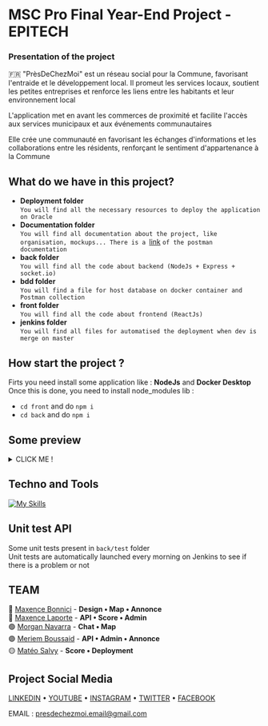 # MSC Pro Final Year-End Project - EPITECH

### Presentation of the project
🇫🇷 "PrèsDeChezMoi" est un réseau social pour la Commune, favorisant l'entraide et le développement local. Il promeut les services locaux, soutient les petites entreprises et renforce les liens entre les habitants et leur environnement local  

L'application met en avant les commerces de proximité et facilite l'accès aux services municipaux et aux événements communautaires  

Elle crée une communauté en favorisant les échanges d'informations et les collaborations entre les résidents, renforçant le sentiment d'appartenance à la Commune

## What do we have in this project?
- **Deployment folder**  
`You will find all the necessary resources to deploy the application on Oracle`  
- **Documentation folder**  
`You will find all documentation about the project, like organisation, mockups... There is a `[link](https://documenter.getpostman.com/view/28082127/2s9YC2ystq) `of the postman documentation`    
- **back folder**   
`You will find all the code about backend (NodeJs + Express + socket.io)`  
- **bdd folder**  
`You will find a file for host database on docker container and Postman collection`  
- **front folder**  
`You will find all the code about frontend (ReactJs)`    
- **jenkins folder**  
`You will find all files for automatised the deployment when dev is merge on master`  

## How start the project ?
Firts you need install some application like : **NodeJs** and **Docker Desktop**  
Once this is done, you need to install node_modules lib :  
- ``` cd front ``` and do ``` npm i ```
- ``` cd back ``` and do ``` npm i ```

## Some preview

<details>
  <summary>CLICK ME !</summary>
  <img width="550" alt="Landing_page_1" src="https://github.com/EpitechMscProPromo2025/T-YEP-600-MAR-6-1-finalproject-mateo.salvy/assets/110362553/8081e3fa-0d8c-44e4-b975-d34e1a165203">
  <img width="549" alt="404" src="https://github.com/EpitechMscProPromo2025/T-YEP-600-MAR-6-1-finalproject-mateo.salvy/assets/110362553/9004e0f6-90d6-433f-be57-56b373d42d91">
  <img width="551" alt="Feed_user" src="https://github.com/EpitechMscProPromo2025/T-YEP-600-MAR-6-1-finalproject-mateo.salvy/assets/110362553/30ee57e6-6530-48c0-beb4-1d82c7b5b97a">
  <img width="550" alt="Administration_general_admin_1" src="https://github.com/EpitechMscProPromo2025/T-YEP-600-MAR-6-1-finalproject-mateo.salvy/assets/110362553/2d38679f-9d7f-4914-9013-eab59838b0ad">
  <img width="548" alt="Chatbot_FAQ" src="https://github.com/EpitechMscProPromo2025/T-YEP-600-MAR-6-1-finalproject-mateo.salvy/assets/110362553/74855eb1-387c-470a-baef-8e1203b43fa4">
  <img width="549" alt="Profil_parameter_achievement" src="https://github.com/EpitechMscProPromo2025/T-YEP-600-MAR-6-1-finalproject-mateo.salvy/assets/110362553/f1fd0fcb-db92-4378-820d-cd7a5f44ff90">
</details>

## Techno and Tools
[![My Skills](https://skillicons.dev/icons?i=react,python,ansible,nodejs,docker,jenkins,expressjs,figma,github,postman)](https://skillicons.dev)

## Unit test API
Some unit tests present in `back/test` folder  
Unit tests are automatically launched every morning on Jenkins to see if there is a problem or not

## TEAM
🔵 [Maxence Bonnici](https://github.com/ImMaxence) - **Design • Map • Annonce**  
🔴 [Maxence Laporte](https://www.linkedin.com/in/maxence-laporte-391583230/) - **API • Score • Admin**   
🟢 [Morgan Navarra](https://www.linkedin.com/in/morgan-navarra-b214b9181/) - **Chat • Map**    
🟣 [Meriem Boussaid](https://www.linkedin.com/in/meriem-boussaid-571194220/) - **API • Admin • Annonce**    
🟡 [Matéo Salvy](https://www.linkedin.com/in/mat%C3%A9o-salvy-81288a250/) - **Score • Deployment**  

## Project Social Media
[LINKEDIN](https://www.linkedin.com/in/mfive-presdechezmoi-80aa89282/) • [YOUTUBE](https://www.youtube.com/@PresDeChezMoi) • [INSTAGRAM](https://instagram.com/presdechezmoi?igshid=OGQ5ZDc2ODk2ZA==) • [TWITTER](https://twitter.com/PresDeChezMoi) • [FACEBOOK](https://www.facebook.com/profile.php?id=100094532983584)  

EMAIL : presdechezmoi.email@gmail.com
